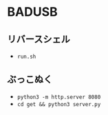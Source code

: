 # BADUSB

## リバースシェル

- `run.sh`

## ぶっこぬく

- `python3 -m http.server 8080`
- `cd get && python3 server.py`


